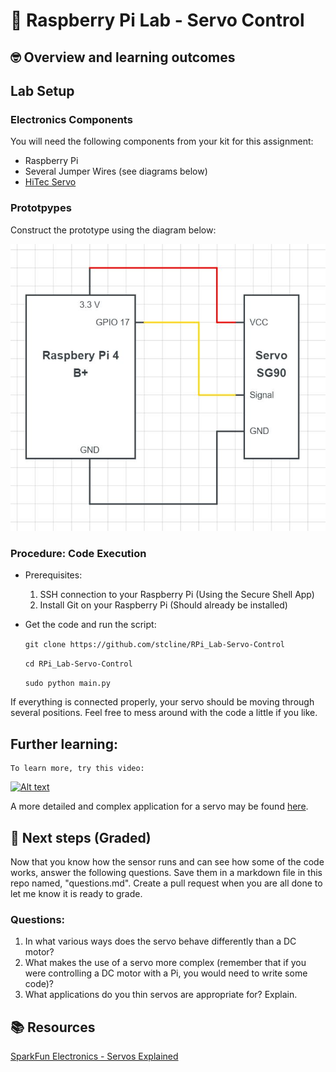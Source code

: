 # :robot: Raspberry Pi Lab - Servo Control

## 🤓 Overview and learning outcomes 

## Lab Setup

### Electronics Components

You will need the following components from your kit for this assignment:
<ul>
  <li>Raspberry Pi</li>
  <li>Several Jumper Wires (see diagrams below)</li>
  <li><a href = "https://www.robotshop.com/media/catalog/product/cache/image/1350x/9df78eab33525d08d6e5fb8d27136e95/h/i/hitec-hs422-servo-motor-13.jpg" target = "_blank">HiTec Servo</a></li>
</ul>

### Prototpypes
Construct the prototype using the diagram below:

![The Servo Circuit](https://github.com/WHS-Robotics-Test-Org/Robotics_Engineering_Book/blob/master/Images/servo_control.JPG)

### Procedure: Code Execution

- Prerequisites: 

    1. SSH connection to your Raspberry Pi (Using the Secure Shell App)
    2. Install Git on your Raspberry Pi (Should already be installed)

- Get the code and run the script:

    `git clone https://github.com/stcline/RPi_Lab-Servo-Control`
    
    `cd RPi_Lab-Servo-Control`
    
    `sudo python main.py`
    
If everything is connected properly, your servo should be moving through several positions.  Feel free to mess around with the code a little if you like.

## Further learning:
    To learn more, try this video:
[![Alt text](https://img.youtube.com/vi/ZgURwWJaOZw/0.jpg)](https://www.youtube.com/watch?v=ZgURwWJaOZw)
    
A more detailed and complex application for a servo may be found [here](https://makersportal.com/blog/2020/3/21/raspberry-pi-servo-panning-camera).
    
## 📝 Next steps (Graded)

Now that you know how the sensor runs and can see how some of the code works, answer the following questions.  Save them in a markdown file in this repo named, "questions.md".  Create a pull request when you are all done to let me know it is ready to grade.

### Questions:

1. In what various ways does the servo behave differently than a DC motor?
2. What makes the use of a servo more complex (remember that if you were controlling a DC motor with a Pi, you would need to write some code)?
3. What applications do you thin servos are appropriate for?  Explain.

## 📚  Resources 

[SparkFun Electronics - Servos Explained](https://www.sparkfun.com/servos)
